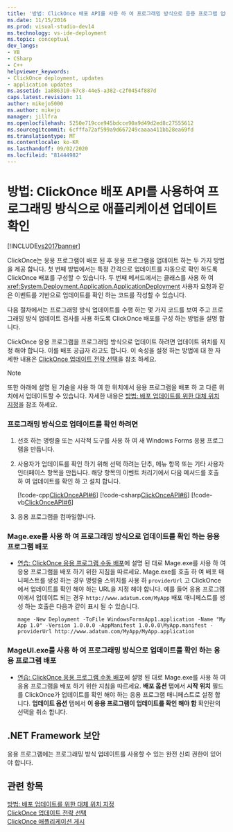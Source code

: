 ```yaml
---
title: '방법: ClickOnce 배포 API를 사용 하 여 프로그래밍 방식으로 응용 프로그램 업데이트 확인 | Microsoft Docs'
ms.date: 11/15/2016
ms.prod: visual-studio-dev14
ms.technology: vs-ide-deployment
ms.topic: conceptual
dev_langs:
- VB
- CSharp
- C++
helpviewer_keywords:
- ClickOnce deployment, updates
- application updates
ms.assetid: 1a886310-67c8-44e5-a382-c2f0454f887d
caps.latest.revision: 11
author: mikejo5000
ms.author: mikejo
manager: jillfra
ms.openlocfilehash: 5250e719cce945bdcce90a9d49d2ed8c27555612
ms.sourcegitcommit: 6cfffa72af599a9d667249caaaa411bb28ea69fd
ms.translationtype: MT
ms.contentlocale: ko-KR
ms.lasthandoff: 09/02/2020
ms.locfileid: "81444982"
---
```

# <a name="how-to-check-for-application-updates-programmatically-using-the-clickonce-deployment-api"></a>방법: ClickOnce 배포 API를 사용하여 프로그래밍 방식으로 애플리케이션 업데이트 확인
[!INCLUDE[vs2017banner](../includes/vs2017banner.md)]

ClickOnce는 응용 프로그램이 배포 된 후 응용 프로그램을 업데이트 하는 두 가지 방법을 제공 합니다. 첫 번째 방법에서는 특정 간격으로 업데이트를 자동으로 확인 하도록 ClickOnce 배포를 구성할 수 있습니다. 두 번째 메서드에서는 클래스를 사용 하 여 <xref:System.Deployment.Application.ApplicationDeployment> 사용자 요청과 같은 이벤트를 기반으로 업데이트를 확인 하는 코드를 작성할 수 있습니다.  
  
 다음 절차에서는 프로그래밍 방식 업데이트를 수행 하는 몇 가지 코드를 보여 주고 프로그래밍 방식 업데이트 검사를 사용 하도록 ClickOnce 배포를 구성 하는 방법을 설명 합니다.  
  
 ClickOnce 응용 프로그램을 프로그래밍 방식으로 업데이트 하려면 업데이트 위치를 지정 해야 합니다. 이를 배포 공급자 라고도 합니다. 이 속성을 설정 하는 방법에 대 한 자세한 내용은 [ClickOnce 업데이트 전략 선택](../deployment/choosing-a-clickonce-update-strategy.md)을 참조 하세요.  
  
> [!NOTE]
> 또한 아래에 설명 된 기술을 사용 하 여 한 위치에서 응용 프로그램을 배포 하 고 다른 위치에서 업데이트할 수 있습니다. 자세한 내용은 [방법: 배포 업데이트를 위한 대체 위치 지정](../deployment/how-to-specify-an-alternate-location-for-deployment-updates.md)을 참조 하세요.  
  
### <a name="to-check-for-updates-programmatically"></a>프로그래밍 방식으로 업데이트를 확인 하려면  
  
1. 선호 하는 명령줄 또는 시각적 도구를 사용 하 여 새 Windows Forms 응용 프로그램을 만듭니다.  
  
2. 사용자가 업데이트를 확인 하기 위해 선택 하려는 단추, 메뉴 항목 또는 기타 사용자 인터페이스 항목을 만듭니다. 해당 항목의 이벤트 처리기에서 다음 메서드를 호출 하 여 업데이트를 확인 하 고 설치 합니다.  
  
     [!code-cpp[ClickOnceAPI#6](../snippets/cpp/VS_Snippets_Winforms/ClickOnceAPI/cpp/form1.cpp#6)]
     [!code-csharp[ClickOnceAPI#6](../snippets/csharp/VS_Snippets_Winforms/ClickOnceAPI/CS/Form1.cs#6)]
     [!code-vb[ClickOnceAPI#6](../snippets/visualbasic/VS_Snippets_Winforms/ClickOnceAPI/VB/Form1.vb#6)]  
  
3. 응용 프로그램을 컴파일합니다.  
  
### <a name="using-mageexe-to-deploy-an-application-that-checks-for-updates-programmatically"></a>Mage.exe를 사용 하 여 프로그래밍 방식으로 업데이트를 확인 하는 응용 프로그램 배포  
  
- [연습: ClickOnce 응용 프로그램 수동 배포](../deployment/walkthrough-manually-deploying-a-clickonce-application.md)에 설명 된 대로 Mage.exe를 사용 하 여 응용 프로그램을 배포 하기 위한 지침을 따르세요. Mage.exe를 호출 하 여 배포 매니페스트를 생성 하는 경우 명령줄 스위치를 사용 하 `providerUrl` 고 ClickOnce에서 업데이트를 확인 해야 하는 URL을 지정 해야 합니다. 예를 들어 응용 프로그램이에서 업데이트 되는 경우 `http://www.adatum.com/MyApp` 배포 매니페스트를 생성 하는 호출은 다음과 같이 표시 될 수 있습니다.  
  
    ```  
    mage -New Deployment -ToFile WindowsFormsApp1.application -Name "My App 1.0" -Version 1.0.0.0 -AppManifest 1.0.0.0\MyApp.manifest -providerUrl http://www.adatum.com/MyApp/MyApp.application  
    ```  
  
### <a name="using-mageuiexe-to-deploy-an-application-that-checks-for-updates-programmatically"></a>MageUI.exe를 사용 하 여 프로그래밍 방식으로 업데이트를 확인 하는 응용 프로그램 배포  
  
- [연습: ClickOnce 응용 프로그램 수동 배포](../deployment/walkthrough-manually-deploying-a-clickonce-application.md)에 설명 된 대로 Mage.exe를 사용 하 여 응용 프로그램을 배포 하기 위한 지침을 따르세요. **배포 옵션** 탭에서 **시작 위치** 필드를 ClickOnce가 업데이트를 확인 해야 하는 응용 프로그램 매니페스트로 설정 합니다. **업데이트 옵션** 탭에서 **이 응용 프로그램이 업데이트를 확인 해야 함** 확인란의 선택을 취소 합니다.  
  
## <a name="net-framework-security"></a>.NET Framework 보안  
 응용 프로그램에는 프로그래밍 방식 업데이트를 사용할 수 있는 완전 신뢰 권한이 있어야 합니다.  
  
## <a name="see-also"></a>관련 항목  
 [방법: 배포 업데이트를 위한 대체 위치 지정](../deployment/how-to-specify-an-alternate-location-for-deployment-updates.md)   
 [ClickOnce 업데이트 전략 선택](../deployment/choosing-a-clickonce-update-strategy.md)   
 [ClickOnce 애플리케이션 게시](../deployment/publishing-clickonce-applications.md)

